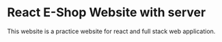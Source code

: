 # React E-Shop Website with server


This website is a practice website for react and full stack web application.


